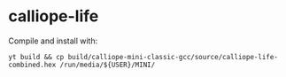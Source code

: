 # calliope-life

Compile and install with:
```
yt build && cp build/calliope-mini-classic-gcc/source/calliope-life-combined.hex /run/media/${USER}/MINI/
```
